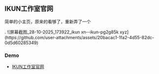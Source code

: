 <strong><h2>IKUN工作室官网</h2></strong>
简单的小主页，原来的看够了，重新弄了一个
</p>.
![屏幕截图_28-10-2025_173922_ikun xn--ikun-pg2g85k xyz](https://github.com/user-attachments/assets/20bacac1-1fa2-4d55-82dc-0d5d60285349)

### Demo
- [IKUN工作室官网](http://ikun.xn--ikun-pg2g85k.xyz/)
